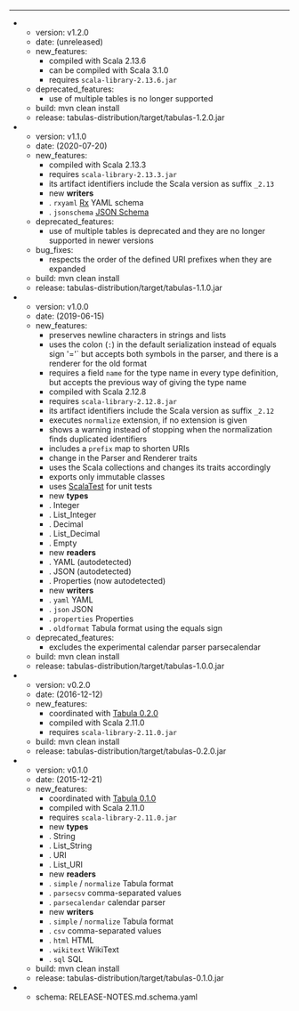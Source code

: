 ---
- - version: v1.2.0
  - date: (unreleased)
  - new_features:
    - compiled with Scala 2.13.6
    - can be compiled with Scala 3.1.0
    - requires `scala-library-2.13.6.jar`
  - deprecated_features:
    - use of multiple tables is no longer supported
  - build: mvn clean install
  - release: tabulas-distribution/target/tabulas-1.2.0.jar

- - version: v1.1.0
  - date: (2020-07-20)
  - new_features:
    - compiled with Scala 2.13.3
    - requires `scala-library-2.13.3.jar`
    - its artifact identifiers include the Scala version as suffix `_2.13`
    - new **writers**
    - . `rxyaml` [Rx](http://rx.codesimply.com/) YAML schema
    - . `jsonschema` [JSON Schema](https://json-schema.org/)
  - deprecated_features:
    - use of multiple tables is deprecated and they are no longer supported in newer
      versions
  - bug_fixes:
    - respects the order of the defined URI prefixes when they are expanded
  - build: mvn clean install
  - release: tabulas-distribution/target/tabulas-1.1.0.jar

- - version: v1.0.0
  - date: (2019-06-15)
  - new_features:
    - preserves newline characters in strings and lists
    - uses the colon (`:`) in the default serialization instead of equals sign '='`
      but accepts both symbols in the parser, and there is a renderer for the old
      format
    - requires a field `name` for the type name in every type definition, but accepts
      the previous way of giving the type name
    - compiled with Scala 2.12.8
    - requires `scala-library-2.12.8.jar`
    - its artifact identifiers include the Scala version as suffix `_2.12`
    - executes `normalize` extension, if no extension is given
    - shows a warning instead of stopping when the normalization finds duplicated
      identifiers
    - includes a `prefix` map to shorten URIs
    - change in the Parser and Renderer traits
    - uses the Scala collections and changes its traits accordingly
    - exports only immutable classes
    - uses [ScalaTest](http://www.scalatest.org) for unit tests
    - new **types**
    - . Integer
    - . List_Integer
    - . Decimal
    - . List_Decimal
    - . Empty
    - new **readers**
    - . YAML (autodetected)
    - . JSON (autodetected)
    - . Properties (now autodetected)
    - new **writers**
    - . `yaml` YAML
    - . `json` JSON
    - . `properties` Properties
    - . `oldformat` Tabula format using the equals sign
  - deprecated_features:
    - excludes the experimental calendar parser parsecalendar
  - build: mvn clean install
  - release: tabulas-distribution/target/tabulas-1.0.0.jar

- - version: v0.2.0
  - date: (2016-12-12)
  - new_features:
    - coordinated with [Tabula 0.2.0](https://github.com/julianmendez/tabula)
    - compiled with Scala 2.11.0
    - requires `scala-library-2.11.0.jar`
  - build: mvn clean install
  - release: tabulas-distribution/target/tabulas-0.2.0.jar

- - version: v0.1.0
  - date: (2015-12-21)
  - new_features:
    - coordinated with [Tabula 0.1.0](https://github.com/julianmendez/tabula)
    - compiled with Scala 2.11.0
    - requires `scala-library-2.11.0.jar`
    - new **types**
    - . String
    - . List_String
    - . URI
    - . List_URI
    - new **readers**
    - . `simple` / `normalize` Tabula format
    - . `parsecsv` comma-separated values
    - . `parsecalendar` calendar parser
    - new **writers**
    - . `simple` / `normalize` Tabula format
    - . `csv` comma-separated values
    - . `html` HTML
    - . `wikitext` WikiText
    - . `sql` SQL
  - build: mvn clean install
  - release: tabulas-distribution/target/tabulas-0.1.0.jar

- - schema: RELEASE-NOTES.md.schema.yaml



